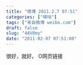 ```yaml
---
title: "微博 2011.2.7 07:51"
categories: ["嘀咕"]
tags: ["来自微博 weibo.com"]
draft: false
slug: "4AV8my"
date: "2011-02-07 07:51:00"
---
```


<p>很好，就好。 O网页链接 ​​​​</p>
